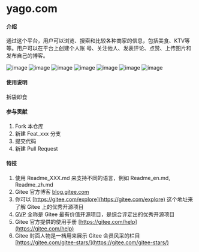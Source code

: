 # yago.com

#### 介绍
通过这个平台，用户可以浏览、搜索和比较各种商家的信息，包括美食、KTV等等。用户可以在平台上创建个人账
号、关注他人、发表评论、点赞、上传图片和发布自己的博客。

![image](https://github.com/user-attachments/assets/e1b44dc7-c69e-4bbb-9140-e37ccbd202b7)
![image](https://github.com/user-attachments/assets/0885d384-3838-464d-ab64-7965c85f1741)
![image](https://github.com/user-attachments/assets/54de6483-8163-4fcb-974d-e347f352507c)
![image](https://github.com/user-attachments/assets/91dd6668-9ccc-454e-8195-593eae7bda6e)
![image](https://github.com/user-attachments/assets/1e7471b1-7284-4abd-b866-1b11109b3c75)
![image](https://github.com/user-attachments/assets/17be4a2d-f87a-4d88-bc11-a22276c2ceaf)
![image](https://github.com/user-attachments/assets/65adaea5-dcf6-424a-a329-21101e7e729c)





#### 使用说明

拆袋即食

#### 参与贡献

1.  Fork 本仓库
2.  新建 Feat_xxx 分支
3.  提交代码
4.  新建 Pull Request


#### 特技

1.  使用 Readme\_XXX.md 来支持不同的语言，例如 Readme\_en.md, Readme\_zh.md
2.  Gitee 官方博客 [blog.gitee.com](https://blog.gitee.com)
3.  你可以 [https://gitee.com/explore](https://gitee.com/explore) 这个地址来了解 Gitee 上的优秀开源项目
4.  [GVP](https://gitee.com/gvp) 全称是 Gitee 最有价值开源项目，是综合评定出的优秀开源项目
5.  Gitee 官方提供的使用手册 [https://gitee.com/help](https://gitee.com/help)
6.  Gitee 封面人物是一档用来展示 Gitee 会员风采的栏目 [https://gitee.com/gitee-stars/](https://gitee.com/gitee-stars/)
